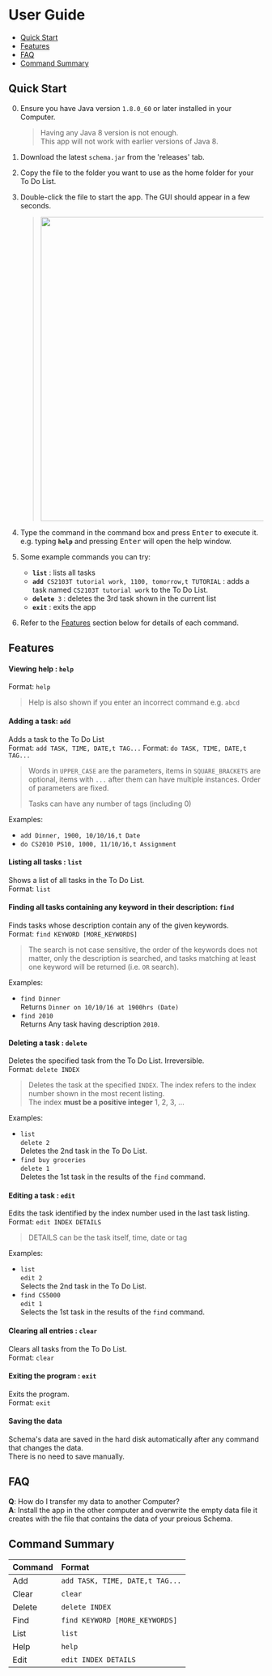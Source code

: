 # User Guide

* [Quick Start](#quick-start)
* [Features](#features)
* [FAQ](#faq)
* [Command Summary](#command-summary)

## Quick Start

0. Ensure you have Java version `1.8.0_60` or later installed in your Computer.<br>
   > Having any Java 8 version is not enough. <br>
   This app will not work with earlier versions of Java 8.
   
1. Download the latest `schema.jar` from the 'releases' tab.
2. Copy the file to the folder you want to use as the home folder for your To Do List.
3. Double-click the file to start the app. The GUI should appear in a few seconds. 
   > <img src="images/Ui.png" width="600">

4. Type the command in the command box and press <kbd>Enter</kbd> to execute it. <br>
   e.g. typing **`help`** and pressing <kbd>Enter</kbd> will open the help window. 
5. Some example commands you can try:
   * **`list`** : lists all tasks
   * **`add`**` CS2103T tutorial work, 1100, tomorrow,t TUTORIAL` : 
     adds a task named `CS2103T tutorial work` to the To Do List.
   * **`delete`**` 3` : deletes the 3rd task shown in the current list
   * **`exit`** : exits the app
6. Refer to the [Features](#features) section below for details of each command.<br>


## Features

#### Viewing help : `help`
Format: `help`

> Help is also shown if you enter an incorrect command e.g. `abcd`
 
#### Adding a task: `add`
Adds a task to the To Do List<br>
Format: `add TASK, TIME, DATE,t TAG...` 
Format: `do TASK, TIME, DATE,t TAG...` 

 
> Words in `UPPER_CASE` are the parameters, items in `SQUARE_BRACKETS` are optional, 
> items with `...` after them can have multiple instances. Order of parameters are fixed. 
> 
> Tasks can have any number of tags (including 0)

Examples: 
* `add Dinner, 1900, 10/10/16,t Date`
* `do CS2010 PS10, 1000, 11/10/16,t Assignment`

#### Listing all tasks : `list`
Shows a list of all tasks in the To Do List.<br>
Format: `list`

#### Finding all tasks containing any keyword in their description: `find`
Finds tasks whose description contain any of the given keywords.<br>
Format: `find KEYWORD [MORE_KEYWORDS]`

> The search is not case sensitive, the order of the keywords does not matter, only the description is searched, 
and tasks matching at least one keyword will be returned (i.e. `OR` search).

Examples: 
* `find Dinner`<br>
  Returns `Dinner on 10/10/16 at 1900hrs (Date)`
* `find 2010`<br>
  Returns Any task having description `2010`.

#### Deleting a task : `delete`
Deletes the specified task from the To Do List. Irreversible.<br>
Format: `delete INDEX`

> Deletes the task at the specified `INDEX`. 
  The index refers to the index number shown in the most recent listing.<br>
  The index **must be a positive integer** 1, 2, 3, ...

Examples: 
* `list`<br>
  `delete 2`<br>
  Deletes the 2nd task in the To Do List.
* `find buy groceries`<br> 
  `delete 1`<br>
  Deletes the 1st task in the results of the `find` command.

#### Editing a task : `edit`
Edits the task identified by the index number used in the last task listing.<br>
Format: `edit INDEX DETAILS`

> DETAILS can be the task itself, time, date or tag

Examples: 
* `list`<br>
  `edit 2`<br>
  Selects the 2nd task in the To Do List.
* `find CS5000` <br> 
  `edit 1`<br>
  Selects the 1st task in the results of the `find` command.

#### Clearing all entries : `clear`
Clears all tasks from the To Do List.<br>
Format: `clear`  

#### Exiting the program : `exit`
Exits the program.<br>
Format: `exit`  

#### Saving the data 
Schema's data are saved in the hard disk automatically after any command that changes the data.<br>
There is no need to save manually.

## FAQ

**Q**: How do I transfer my data to another Computer?<br>
**A**: Install the app in the other computer and overwrite the empty data file it creates with 
       the file that contains the data of your preious Schema.
       
## Command Summary

Command | Format  
-------- | :-------- 
Add | `add TASK, TIME, DATE,t TAG...`
Clear | `clear`
Delete | `delete INDEX`
Find | `find KEYWORD [MORE_KEYWORDS]`
List | `list`
Help | `help`
Edit | `edit INDEX DETAILS`
